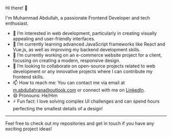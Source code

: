 Hi there! 👋

I'm Muhammad Abdullah, a passionate Frontend Developer and tech enthusiast.

- 👀 I’m interested in web development, particularly in creating visually appealing and user-friendly interfaces.
- 🌱 I’m currently learning advanced JavaScript frameworks like React and Vue.js, as well as improving my backend development skills.
- 💼 I’m currently working on an e-commerce website project for a client, focusing on creating a modern, responsive design.
- 💞️ I’m looking to collaborate on open-source projects related to web development or any innovative projects where I can contribute my frontend skills.
- 📫 How to reach me: You can contact me via email at m.abdullahrana@outlook.com or connect with me on [LinkedIn](https://www.linkedin.com/in/muhammad-abdullah712/).
- 😄 Pronouns: He/Him
- ⚡ Fun fact: I love solving complex UI challenges and can spend hours perfecting the smallest details of a design!

---

Feel free to check out my repositories and get in touch if you have any exciting project ideas!


<!---
muhammadabdullah712/muhammadabdullah712 is a ✨ special ✨ repository because its `README.md` (this file) appears on your GitHub profile.
You can click the Preview link to take a look at your changes.
--->
